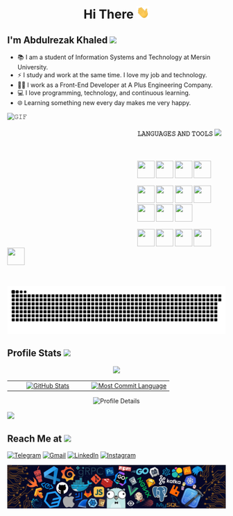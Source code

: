 <h1 align="Center" color="teal">  Hi There <img src="https://raw.githubusercontent.com/ABSphreak/ABSphreak/master/gifs/Hi.gif" width="30px"> </h1>

<p align="center" margin="10px">
<h2> I'm Abdulrezak Khaled  <img src="https://media.giphy.com/media/WUlplcMpOCEmTGBtBW/giphy.gif" width="30">  </h2>  
</div>


- 📚 I am a student of Information Systems and Technology at Mersin University.
- ⚡ I study and work at the same time. I love my job and technology.
- 👨‍💻 I work as a Front-End Developer at A Plus Engineering Company.
- 💻 I love programming, technology, and continuous learning.
- 🌐 Learning something new every day makes me very happy.



<a target="_blank"><img align="left" height="300" width="300" alt="𝙶𝙸𝙵" src="https://github.com/JayantGoel001/JayantGoel001/blob/master/GIF/github.gif"></a>
<br/>

<h4>𝙻𝙰𝙽𝙶𝚄𝙰𝙶𝙴𝚂 𝙰𝙽𝙳 𝚃𝙾𝙾𝙻𝚂 <img src = "https://media2.giphy.com/media/QssGEmpkyEOhBCb7e1/giphy.gif?cid=ecf05e47a0n3gi1bfqntqmob8g9aid1oyj2wr3ds3mg700bl&rid=giphy.gif" width = 20px> <h4/>  
<br/>
<br/>
<code><img height="40" width="40" src="https://www.vectorlogo.zone/logos/python/python-icon.svg"></code>
<code><img height="40" width="40" src="https://www.naveedashfaq.me/img/c++.png"></code>
<code><img height="40" width="40" src="https://cdn.iconscout.com/icon/free/png-256/javascript-2752148-2284965.png"></code>
<code><img height="40" width="40" src="https://cdn.iconscout.com/icon/free/png-256/typescript-3521778-2945272.png"></code>

<code><img height="40" width="40" src="https://cdn.iconscout.com/icon/free/png-256/html5-40-1175193.png"></code>
<code><img height="40" width="40" src="https://cdn.iconscout.com/icon/free/png-256/css-131-722685.png"></code>
<code><img height="40" width="40" src="https://cdn.iconscout.com/icon/free/png-256/react-4-1175110.png"></code>
<code><img height="40" width="40" src="https://cdn.iconscout.com/icon/free/png-256/redux-283024.png"></code>
<code><img height="40" width="40" src="https://www.vectorlogo.zone/logos/tailwindcss/tailwindcss-icon.svg"></code>
<code><img height="40" width="40" src="https://cdn.iconscout.com/icon/free/png-256/bootstrap-226077.png"></code>
<code><img height="40" width="40" src="https://cdn.iconscout.com/icon/free/png-256/figma-3521426-2944870.png"></code>

<code><img height="40" width="40" src="https://www.vectorlogo.zone/logos/github/github-icon.svg"></code>
<code><img height="40" width="40" src="https://cdn.iconscout.com/icon/free/png-256/git-17-1175218.png"></code>
<code><img height="40" width="40" src="https://www.vectorlogo.zone/logos/gitlab/gitlab-icon.svg"></code>
<code><img height="40" width="40" src="https://www.vectorlogo.zone/logos/linux/linux-icon.svg"></code>
<code><img height="40" width="40" src="https://www.vectorlogo.zone/logos/opencv/opencv-icon.svg"></code>

<br/>

![𝙶𝚒𝚝𝚑𝚞𝚋 𝙲𝚘𝚗𝚝𝚛𝚒𝚋𝚞𝚝𝚒𝚘𝚗 𝙶𝚛𝚊𝚙𝚑](https://github.com/GovindSingh9447/GovindSingh9447/blob/main/github-contribution-grid-snake.svg)



<h2>Profile Stats <img src="https://media.giphy.com/media/iY8CRBdQXODJSCERIr/giphy.gif" width="30px">&nbsp;</h2>

<p  align="center">
<img src="https://user-images.githubusercontent.com/73097560/115834477-dbab4500-a447-11eb-908a-139a6edaec5c.gif">                  
<table border="0" align="center">
  <tr border="0">
    <td width="50%" align="center">
      <a href="https://github.com/Abdulrezak-halid">
        <img src="http://github-profile-summary-cards.vercel.app/api/cards/stats?username=Abdulrezak-halid&theme=2077" alt="GitHub Stats" />
      </a>
    </td>
    <td width="50%" align="center">
      <a href="https://github.com/Abdulrezak-halid">
        <img src="http://github-profile-summary-cards.vercel.app/api/cards/most-commit-language?username=Abdulrezak-halid&theme=2077" alt="Most Commit Language" />
      </a>
    </td>
  </tr>
</table>

<div align="center">
  <img src="https://github-profile-summary-cards.vercel.app/api/cards/profile-details?username=Abdulrezak-halid&theme=2077" alt="Profile Details">
</div>


<br>
<img src="https://user-images.githubusercontent.com/73097560/115834477-dbab4500-a447-11eb-908a-139a6edaec5c.gif">
</p>  


<h2>Reach Me at <a>
    <img src="https://github.com/JayantGoel001/JayantGoel001/blob/master/GIF/Handshake.gif" height="25px" style="max-width:100%;">
  </a></h2>

[![Telegram](https://img.shields.io/badge/-TELEGRAM-2CA5E0?style=for-the-badge&logo=telegram&logoColor=white)](https://t.me/ax729)
[![Gmail](https://img.shields.io/badge/-GMAIL-D14836?style=for-the-badge&logo=gmail&logoColor=white&link=mailto:abdulrezak.khaled@gmail.com)](mailto:abdulrezak.khaled@gmail.com)
[![LinkedIn](https://img.shields.io/badge/-LINKEDIN-0077B5?style=for-the-badge&logo=linkedin&logoColor=white)](https://www.linkedin.com/in/abdulrezak-khaled)
[![Instagram](https://img.shields.io/badge/Instagram-E4405F?style=for-the-badge&logo=instagram&logoColor=white)](https://www.instagram.com/abodk7aled/)




![footer](https://github.com/GovindSingh9447/GovindSingh9447/blob/main/WEBP/footer.webp)

